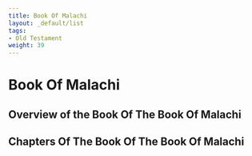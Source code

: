 ```yaml
---
title: Book Of Malachi
layout: _default/list
tags:
- Old Testament
weight: 39
---
```

# Book Of Malachi

## Overview of the Book Of The Book Of Malachi

## Chapters Of The Book Of The Book Of Malachi
